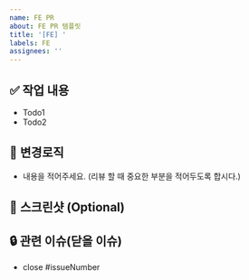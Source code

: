 ```yaml
---
name: FE PR
about: FE PR 템플릿
title: '[FE] '
labels: FE
assignees: ''
---
```


## :white_check_mark: 작업 내용

- Todo1
- Todo2

## :hammer: 변경로직

- 내용을 적어주세요. (리뷰 할 때 중요한 부분을 적어두도록 합시다.)

## :camera_flash: 스크린샷 (Optional)

## :lock: 관련 이슈(닫을 이슈)

- close #issueNumber
